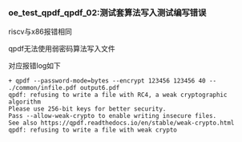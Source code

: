 ### oe_test_qpdf_qpdf_02:测试套算法写入测试编写错误

riscv与x86报错相同

qpdf无法使用弱密码算法写入文件

对应报错log如下

```
+ qpdf --password-mode=bytes --encrypt 123456 123456 40 -- ./common/infile.pdf output6.pdf
qpdf: refusing to write a file with RC4, a weak cryptographic algorithm
Please use 256-bit keys for better security.
Pass --allow-weak-crypto to enable writing insecure files.
See also https://qpdf.readthedocs.io/en/stable/weak-crypto.html
qpdf: refusing to write a file with weak crypto
```

